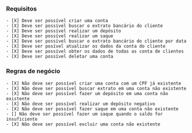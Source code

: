 ### Requisitos

    - [X] Deve ser possível criar uma conta
    - [X] Deve ser possível buscar o extrato bancário do cliente
    - [X] Deve ser possível realizar um depósito
    - [X] Deve ser possível realizar um saque
    - [X] Deve ser possível buscar o extrato bancário do cliente por data
    - [X] Deve ser posível atualizar os dados da conta do cliente
    - [X] Deve ser possível obter os dados de todas as conta de clientes
    - [X] Deve ser possível deletar uma conta

### Regras de negócio

    - [X] Não deve ser possível criar uma conta com um CPF já existente
    - [X] Não deve ser possível buscar extrato em uma conta não existente
    - [X] Não deve ser possível fazer um depósito em uma conta não existente
    - [X] Não deve ser possível realizar um depósito negativo
    - [X] Não deve ser possível fazer saque em uma conta não existente
    - [] Não deve ser possível fazer um saque quando o saldo for insuficiente
    - [X] Não deve ser possível excluir uma conta não existente